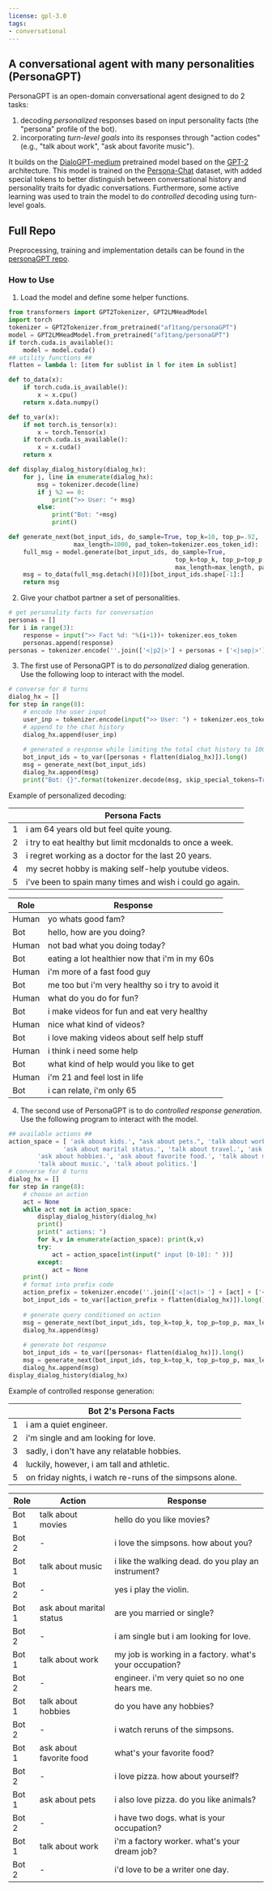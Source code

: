 ```yaml
---
license: gpl-3.0
tags:
- conversational
---
```

## A conversational agent with many personalities (PersonaGPT)
PersonaGPT is an open-domain conversational agent designed to do 2 tasks:

1. decoding _personalized_ responses based on input personality facts (the "persona" profile of the bot). 
2. incorporating _turn-level goals_ into its responses through "action codes" (e.g., "talk about work", "ask about favorite music").

It builds on the [DialoGPT-medium](https://huggingface.co/microsoft/DialoGPT-medium) pretrained model based on the [GPT-2](https://github.com/openai/gpt-2) architecture. 
This model is trained on the [Persona-Chat](https://arxiv.org/pdf/1801.07243) dataset, with added special tokens to better distinguish between conversational history and personality traits for dyadic conversations. Furthermore, some active learning was used to train the model to do _controlled_ decoding using turn-level goals.

## Full Repo

Preprocessing, training and implementation details can be found in the [personaGPT repo](https://github.com/af1tang/personaGPT).

### How to Use


1. Load the model and define some helper functions.

```python
from transformers import GPT2Tokenizer, GPT2LMHeadModel
import torch
tokenizer = GPT2Tokenizer.from_pretrained("af1tang/personaGPT")
model = GPT2LMHeadModel.from_pretrained("af1tang/personaGPT")
if torch.cuda.is_available():
    model = model.cuda()
## utility functions ##
flatten = lambda l: [item for sublist in l for item in sublist]

def to_data(x):
    if torch.cuda.is_available():
        x = x.cpu()
    return x.data.numpy()

def to_var(x):
    if not torch.is_tensor(x):
        x = torch.Tensor(x)
    if torch.cuda.is_available():
        x = x.cuda()
    return x

def display_dialog_history(dialog_hx):
    for j, line in enumerate(dialog_hx):
        msg = tokenizer.decode(line)
        if j %2 == 0:
            print(">> User: "+ msg)
        else:
            print("Bot: "+msg)
            print()

def generate_next(bot_input_ids, do_sample=True, top_k=10, top_p=.92,
                  max_length=1000, pad_token=tokenizer.eos_token_id):
    full_msg = model.generate(bot_input_ids, do_sample=True,
                                              top_k=top_k, top_p=top_p, 
                                              max_length=max_length, pad_token_id=tokenizer.eos_token_id)
    msg = to_data(full_msg.detach()[0])[bot_input_ids.shape[-1]:]
    return msg
```

2. Give your chatbot partner a set of personalities. 


```python
# get personality facts for conversation
personas = []
for i in range(3):
    response = input(">> Fact %d: "%(i+1))+ tokenizer.eos_token
    personas.append(response)
personas = tokenizer.encode(''.join(['<|p2|>'] + personas + ['<|sep|>'] + ['<|start|>']))
```

3. The first use of PersonaGPT is to do _personalized_ dialog generation. Use the following loop to interact with the model.

```python
# converse for 8 turns
dialog_hx = []
for step in range(8):
    # encode the user input
    user_inp = tokenizer.encode(input(">> User: ") + tokenizer.eos_token)
    # append to the chat history
    dialog_hx.append(user_inp)
        
    # generated a response while limiting the total chat history to 1000 tokens, 
    bot_input_ids = to_var([personas + flatten(dialog_hx)]).long()
    msg = generate_next(bot_input_ids)
    dialog_hx.append(msg)
    print("Bot: {}".format(tokenizer.decode(msg, skip_special_tokens=True)))
```


Example of personalized decoding:

| | Persona Facts |
|---|---|
| 1 | i am 64 years old but feel quite young. |
| 2 | i try to eat healthy but limit mcdonalds to once a week. |
| 3 | i regret working as a doctor for the last 20 years. |
| 4 | my secret hobby is making self-help youtube videos. |
| 5 | i've been to spain many times and wish i could go again. |

| Role | Response|
|---|---|
| Human | yo whats good fam? |
| Bot | hello, how are you doing? |
| Human | not bad what you doing today?|
| Bot | eating a lot healthier now that i'm in my 60s |
| Human | i'm more of a fast food guy |
| Bot | me too but i'm very healthy so i try to avoid it |
| Human | what do you do for fun? |
| Bot | i make videos for fun and eat very healthy |
| Human | nice what kind of videos? |
| Bot | i love making videos about self help stuff |
| Human | i think i need some help | 
| Bot | what kind of help would you like to get |
| Human | i'm 21 and feel lost in life | 
| Bot | i can relate, i'm only 65 |


4. The second use of PersonaGPT is to do _controlled response generation_. Use the following program to interact with the model.

```python
## available actions ##
action_space = [ 'ask about kids.', "ask about pets.", 'talk about work.', 
               'ask about marital status.', 'talk about travel.', 'ask about age and gender.',
        'ask about hobbies.', 'ask about favorite food.', 'talk about movies.', 
        'talk about music.', 'talk about politics.']
# converse for 8 turns
dialog_hx = []
for step in range(8):
	# choose an action
    act = None
    while act not in action_space:
        display_dialog_history(dialog_hx)
        print()
        print(" actions: ")
        for k,v in enumerate(action_space): print(k,v)
        try:
            act = action_space[int(input(" input [0-10]: " ))]
        except:
            act = None
    print()
    # format into prefix code
    action_prefix = tokenizer.encode(''.join(['<|act|> '] + [act] + ['<|p1|>'] + [] + ['<|sep|>'] + ['<|start|>']))
    bot_input_ids = to_var([action_prefix + flatten(dialog_hx)]).long()
    
    # generate query conditioned on action
    msg = generate_next(bot_input_ids, top_k=top_k, top_p=top_p, max_length=max_length)
    dialog_hx.append(msg)
    
    # generate bot response
    bot_input_ids = to_var([personas+ flatten(dialog_hx)]).long()
    msg = generate_next(bot_input_ids, top_k=top_k, top_p=top_p, max_length=max_length)
    dialog_hx.append(msg)
display_dialog_history(dialog_hx)
```


Example of controlled response generation: 


| | Bot 2's Persona Facts |
|---|---|
| 1 | i am a quiet engineer. |
| 2 | i'm single and am looking for love. |
| 3 | sadly, i don't have any relatable hobbies. |
| 4 | luckily, however, i am tall and athletic. |
| 5 | on friday nights, i watch re-runs of the simpsons alone. |

| Role | Action | Response |
|---|---|---|
| Bot 1 | talk about movies | hello do you like movies? |
| Bot 2 | - | i love the simpsons. how about you? |
| Bot 1 | talk about music | i like the walking dead. do you play an instrument? |
| Bot 2 | - | yes i play the violin. |
| Bot 1 | ask about marital status | are you married or single? |
| Bot 2 | - | i am single but i am looking for love. |
| Bot 1 | talk about work | my job is working in a factory. what's your occupation? |
| Bot 2 | - | engineer. i'm very quiet so no one hears me. |
| Bot 1 | talk about hobbies | do you have any hobbies? |
| Bot 2 | - | i watch reruns of the simpsons. | 
| Bot 1 | ask about favorite food | what's your favorite food? |
| Bot 2 | - | i love pizza. how about yourself? |
| Bot 1 | ask about pets | i also love pizza. do you like animals? | 
| Bot 2 | - | i have two dogs. what is your occupation? | 
| Bot 1 | talk about work | i'm a factory worker. what's your dream job? |
| Bot 2 | - | i'd love to be a writer one day. |